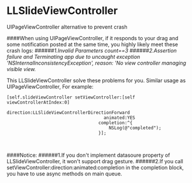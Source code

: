 # LLSlideViewController
UIPageViewController alternative to prevent crash

####When using UIPageViewController, if it responds to your drag and some notification posted at the same time, you highly likely meet these crash logs:
######*1.Invalid Parameters count==3*
######*2.Assertion failure and Terminating app due to uncaught exception 'NSInternalInconsistencyException', reason: 'No view controller managing visible view.*

This LLSlideViewController solve these problems for you. Similar usage as UIPageViewController,
For example:

<pre><code>[self.slideViewController setViewController:[self viewControllerAtIndex:0]
                                    direction:LLSlideViewControllerDirectionForward
                                     animated:YES
                                   completion:^{
                                       NSLog(@"completed");
                                   }];</code></pre>
<br>

####Notice:
######1.If you don't implement datasoure property of LLSlideViewController, it won't support drag gesture.
######2.If you call setViewController:direction:animated:completion in the completion block, you have to use async methods on main queue. 

